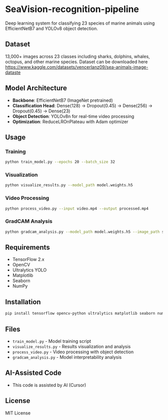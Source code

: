 # SeaVision-recognition-pipeline

Deep learning system for classifying 23 species of marine animals using EfficientNetB7 and YOLOv8 object detection.

## Dataset

13,000+ images across 23 classes including sharks, dolphins, whales, octopus, and other marine species.
Dataset can be downloaded here https://www.kaggle.com/datasets/vencerlanz09/sea-animals-image-dataste

## Model Architecture

- **Backbone**: EfficientNetB7 (ImageNet pretrained)
- **Classification Head**: Dense(128) → Dropout(0.45) → Dense(256) → Dropout(0.45) → Dense(23)
- **Object Detection**: YOLOv8n for real-time video processing
- **Optimization**: ReduceLROnPlateau with Adam optimizer


## Usage

### Training
```bash
python train_model.py --epochs 20 --batch_size 32
```

### Visualization
```bash
python visualize_results.py --model_path model.weights.h5
```

### Video Processing
```bash
python process_video.py --input video.mp4 --output processed.mp4
```

### GradCAM Analysis
```bash
python gradcam_analysis.py --model_path model.weights.h5 --image_path sample.jpg
```

## Requirements

- TensorFlow 2.x
- OpenCV
- Ultralytics YOLO
- Matplotlib
- Seaborn
- NumPy

## Installation

```bash
pip install tensorflow opencv-python ultralytics matplotlib seaborn numpy
```

## Files

- `train_model.py` - Model training script
- `visualize_results.py` - Results visualization and analysis
- `process_video.py` - Video processing with object detection
- `gradcam_analysis.py` - Model interpretability analysis

## AI-Assisted Code 

- This code is assisted by AI (Cursor)
  
## License

MIT License 
